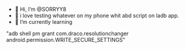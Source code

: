 - 👋 Hi, I’m @SORRYY8
- 👀 i love testing whatever on my phone whit abd script on ladb app.
- 🌱 I’m currently learning




"adb shell pm grant 
com.draco.resolutionchanger 
android.permission.WRITE_SECURE_SETTINGS"


      



              



           

              
              